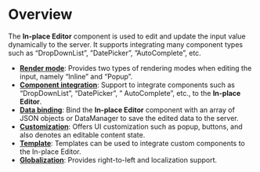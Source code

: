 # Overview

The **In-place Editor** component is used to edit and update the input value dynamically to the server. It supports integrating many component types such as “DropDownList”, ”DatePicker”, ”AutoComplete”, etc.

* **[Render mode](./configuration)**: Provides two types of rendering modes when editing the input, namely “Inline” and “Popup”.
* **[Component integration](./controls)**: Support to integrate components such as “DropDownList”, “DatePicker”, ” AutoComplete”, etc., to the **In-place Editor**.
* **[Data binding](./data-binding)**: Bind the **In-place Editor** component with an array of JSON objects or DataManager to save the edited data to the server.
* **[Customization](./buttons)**: Offers UI customization such as popup, buttons, and also denotes an editable content state.
* **[Template](./integration)**: Templates can be used to integrate custom components to the In-place Editor.
* **[Globalization](./localization)**: Provides right-to-left and localization support.
